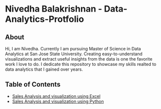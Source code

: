 # Nivedha Balakrishnan - Data-Analytics-Protfolio

## About

Hi, I am Nivedha. Currently I am pursuing Master of Science in Data Analytics at San Jose State University. Creating easy-to-understand visualizations and extract useful insights from the data is one the favorite work I love to do. I dedicate this repository to showcase my skills realted to data analytics that I gained over years.


## Table of Contents
- [Sales Analysis and visualization using Excel](https://github.com/NivedhaBalakrishnan/Data-Analytics-Protfolio/tree/main/Bike%20Sales%20Excel)
- [Sales Analysis and visualization using Python](https://github.com/NivedhaBalakrishnan/Data-Analytics-Protfolio/tree/main/Bike%20Sales%20Python)

